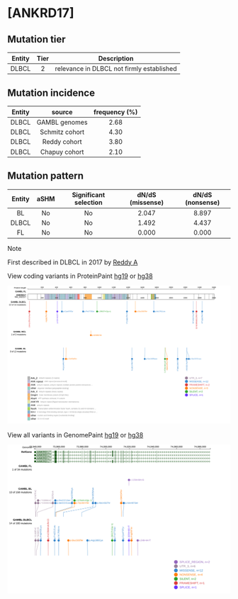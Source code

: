 # [ANKRD17]

## Mutation tier

|Entity|Tier|Description                              |
|:------:|:----:|-----------------------------------------|
|DLBCL |2   |relevance in DLBCL not firmly established|
## Mutation incidence

|Entity|source        |frequency (%)|
|:------:|:--------------:|:-------------:|
|DLBCL |GAMBL genomes |2.68         |
|DLBCL |Schmitz cohort|4.30         |
|DLBCL |Reddy cohort  |3.80         |
|DLBCL |Chapuy cohort |2.10         |

## Mutation pattern

|Entity|aSHM|Significant selection|dN/dS (missense)|dN/dS (nonsense)|
|:------:|:----:|:---------------------:|:----------------:|:----------------:|
|BL    |No  |No                   |2.047           |8.897           |
|DLBCL |No  |No                   |1.492           |4.437           |
|FL    |No  |No                   |0.000           |0.000           |


> [!NOTE]
> First described in DLBCL in 2017 by [Reddy A](https://pubmed.ncbi.nlm.nih.gov/28985567)


View coding variants in ProteinPaint [hg19](https://www.bcgsc.ca/downloads/morinlab/GAMBL/test/genes/ANKRD17_protein.html)  or [hg38](https://www.bcgsc.ca/downloads/morinlab/GAMBL/test/genes/ANKRD17_protein_hg38.html)

![image](images/proteinpaint/ANKRD17_NM_032217.svg)

View all variants in GenomePaint [hg19](https://www.bcgsc.ca/downloads/morinlab/GAMBL/test/genes/ANKRD17.html)  or [hg38](https://www.bcgsc.ca/downloads/morinlab/GAMBL/test/genes/ANKRD17_hg38.html)

![image](images/proteinpaint/ANKRD17.svg)
